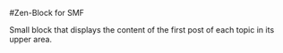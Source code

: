 #Zen-Block for SMF

Small block that displays the content of the first post of each topic in its upper area.
